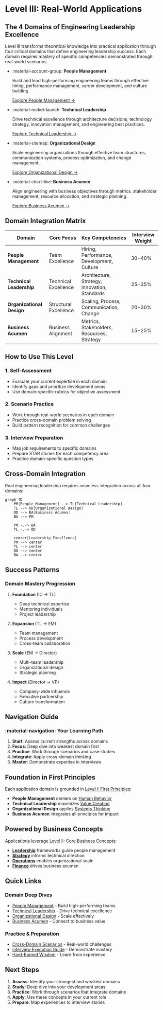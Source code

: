 # Level III: Real-World Applications

## The 4 Domains of Engineering Leadership Excellence

Level III transforms theoretical knowledge into practical application through four critical domains that define engineering leadership success. Each domain requires mastery of specific competencies demonstrated through real-world scenarios.

<div class="grid cards" markdown>

-   :material-account-group: **People Management**
    
    Build and lead high-performing engineering teams through effective hiring, performance management, career development, and culture building.
    
    [Explore People Management →](/interview-prep/engineering-leadership/level-3-applications/people-management/index/)

-   :material-rocket-launch: **Technical Leadership**
    
    Drive technical excellence through architecture decisions, technology strategy, innovation management, and engineering best practices.
    
    [Explore Technical Leadership →](/interview-prep/engineering-leadership/level-3-applications/technical-leadership/index/)

-   :material-sitemap: **Organizational Design**
    
    Scale engineering organizations through effective team structures, communication systems, process optimization, and change management.
    
    [Explore Organizational Design →](/interview-prep/engineering-leadership/level-3-applications/organizational-design/index/)

-   :material-chart-line: **Business Acumen**
    
    Align engineering with business objectives through metrics, stakeholder management, resource allocation, and strategic planning.
    
    [Explore Business Acumen →](/interview-prep/engineering-leadership/level-3-applications/business-acumen/index/)

</div>

## Domain Integration Matrix

| Domain | Core Focus | Key Competencies | Interview Weight |
|--------|------------|------------------|------------------|
| **People Management** | Team Excellence | Hiring, Performance, Development, Culture | 30-40% |
| **Technical Leadership** | Technical Excellence | Architecture, Strategy, Innovation, Standards | 25-35% |
| **Organizational Design** | Structural Excellence | Scaling, Process, Communication, Change | 20-30% |
| **Business Acumen** | Business Alignment | Metrics, Stakeholders, Resources, Strategy | 15-25% |

## How to Use This Level

### 1. Self-Assessment
- Evaluate your current expertise in each domain
- Identify gaps and prioritize development areas
- Use domain-specific rubrics for objective assessment

### 2. Scenario Practice
- Work through real-world scenarios in each domain
- Practice cross-domain problem solving
- Build pattern recognition for common challenges

### 3. Interview Preparation
- Map job requirements to specific domains
- Prepare STAR stories for each competency area
- Practice domain-specific question types

## Cross-Domain Integration

Real engineering leadership requires seamless integration across all four domains:

```mermaid
graph TD
    PM[People Management] --> TL[Technical Leadership]
    TL --> OD[Organizational Design]
    OD --> BA[Business Acumen]
    BA --> PM
    
    PM -.-> BA
    TL -.-> OD
    
    center[Leadership Excellence]
    PM --> center
    TL --> center
    OD --> center
    BA --> center
```

## Success Patterns

### Domain Mastery Progression

1. **Foundation** (IC → TL)
   - Deep technical expertise
   - Mentoring individuals
   - Project leadership

2. **Expansion** (TL → EM)
   - Team management
   - Process development
   - Cross-team collaboration

3. **Scale** (EM → Director)
   - Multi-team leadership
   - Organizational design
   - Strategic planning

4. **Impact** (Director → VP)
   - Company-wide influence
   - Executive partnership
   - Culture transformation

## Navigation Guide

<div class="journey-container">
<div class="journey-box" markdown>

### :material-navigation: Your Learning Path

1. **Start**: Assess current strengths across domains
2. **Focus**: Deep dive into weakest domain first
3. **Practice**: Work through scenarios and case studies
4. **Integrate**: Apply cross-domain thinking
5. **Master**: Demonstrate expertise in interviews

</div>
</div>

## Foundation in First Principles

Each application domain is grounded in [Level I: First Principles](/interview-prep/engineering-leadership/level-1-first-principles/index/):

- **People Management** centers on [Human Behavior](/interview-prep/engineering-leadership/level-1-first-principles/human-behavior/index/)
- **Technical Leadership** maximizes [Value Creation](/interview-prep/engineering-leadership/level-1-first-principles/value-creation/index/)
- **Organizational Design** applies [Systems Thinking](/interview-prep/engineering-leadership/level-1-first-principles/systems-thinking/index/)
- **Business Acumen** integrates all principles for impact

## Powered by Business Concepts

Applications leverage [Level II: Core Business Concepts](/interview-prep/engineering-leadership/level-2-core-business/index/):

- **[Leadership](/interview-prep/engineering-leadership/level-2-core-business/leadership/index/)** frameworks guide people management
- **[Strategy](/interview-prep/engineering-leadership/level-2-core-business/strategy/index/)** informs technical direction
- **[Operations](/interview-prep/engineering-leadership/level-2-core-business/operations/index/)** enables organizational scale
- **[Finance](/interview-prep/engineering-leadership/level-2-core-business/finance/index/)** drives business acumen

## Quick Links

### Domain Deep Dives
- [People Management](/interview-prep/engineering-leadership/level-3-applications/people-management/index/) - Build high-performing teams
- [Technical Leadership](/interview-prep/engineering-leadership/level-3-applications/technical-leadership/index/) - Drive technical excellence
- [Organizational Design](/interview-prep/engineering-leadership/level-3-applications/organizational-design/index/) - Scale effectively
- [Business Acumen](/interview-prep/engineering-leadership/level-3-applications/business-acumen/index/) - Connect to business value

### Practice & Preparation
- [Cross-Domain Scenarios](/interview-prep/engineering-leadership/practice-scenarios/index/) - Real-world challenges
- [Interview Execution Guide](/interview-prep/engineering-leadership/level-4-interview-execution/index/) - Demonstrate mastery
- [Hard-Earned Wisdom](/interview-prep/engineering-leadership/hard-earned-wisdom/index/) - Learn from experience

## Next Steps

1. **Assess**: Identify your strongest and weakest domains
2. **Study**: Deep dive into your development areas
3. **Practice**: Work through scenarios that integrate domains
4. **Apply**: Use these concepts in your current role
5. **Prepare**: Map experiences to interview stories